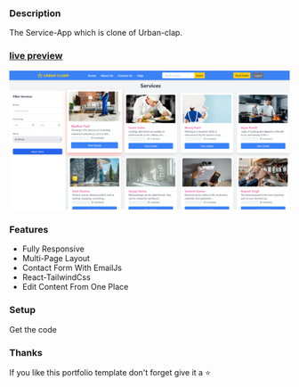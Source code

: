 ### Description

The Service-App which is clone of Urban-clap.

### [live preview]()

[![react portfoiio](https://github.com/vinodtambe007/Service-App/blob/main/admin-homepage.png)]()

### Features

- Fully Responsive
- Multi-Page Layout
- Contact Form With EmailJs
- React-TailwindCss
- Edit Content From One Place

### Setup

Get the code

### Thanks

If you like this portfolio template don't forget give it a ⭐ 
